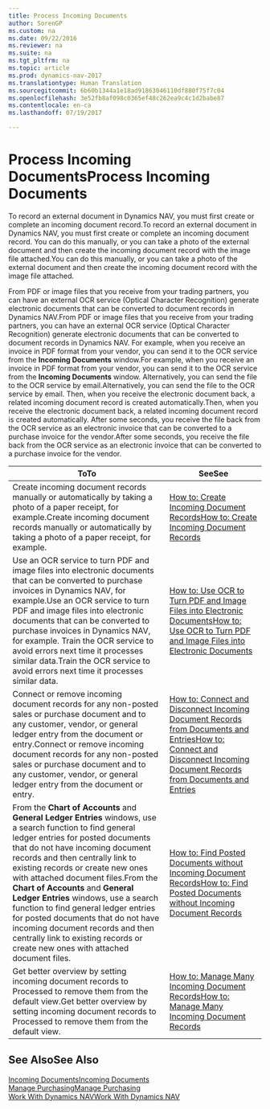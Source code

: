 ```yaml
---
title: Process Incoming Documents
author: SorenGP
ms.custom: na
ms.date: 09/22/2016
ms.reviewer: na
ms.suite: na
ms.tgt_pltfrm: na
ms.topic: article
ms.prod: dynamics-nav-2017
ms.translationtype: Human Translation
ms.sourcegitcommit: 6b60b1344a1e18ad91863046110df880f75f7c04
ms.openlocfilehash: 3e52fb8af098c0365ef48c262ea9c4c1d2babe87
ms.contentlocale: en-ca
ms.lasthandoff: 07/19/2017

---
```


# <a name="process-incoming-documents"></a><span data-ttu-id="8da1f-102">Process Incoming Documents</span><span class="sxs-lookup"><span data-stu-id="8da1f-102">Process Incoming Documents</span></span>

<span data-ttu-id="8da1f-103">To record an external document in Dynamics NAV, you must first create or complete an incoming document record.</span><span class="sxs-lookup"><span data-stu-id="8da1f-103">To record an external document in Dynamics NAV, you must first create or complete an incoming document record.</span></span> <span data-ttu-id="8da1f-104">You can do this manually, or you can take a photo of the external document and then create the incoming document record with the image file attached.</span><span class="sxs-lookup"><span data-stu-id="8da1f-104">You can do this manually, or you can take a photo of the external document and then create the incoming document record with the image file attached.</span></span>

<span data-ttu-id="8da1f-105">From PDF or image files that you receive from your trading partners, you can have an external OCR service (Optical Character Recognition) generate electronic documents that can be converted to document records in Dynamics NAV.</span><span class="sxs-lookup"><span data-stu-id="8da1f-105">From PDF or image files that you receive from your trading partners, you can have an external OCR service (Optical Character Recognition) generate electronic documents that can be converted to document records in Dynamics NAV.</span></span> <span data-ttu-id="8da1f-106">For example, when you receive an invoice in PDF format from your vendor, you can send it to the OCR service from the **Incoming Documents** window.</span><span class="sxs-lookup"><span data-stu-id="8da1f-106">For example, when you receive an invoice in PDF format from your vendor, you can send it to the OCR service from the **Incoming Documents** window.</span></span> <span data-ttu-id="8da1f-107">Alternatively, you can send the file to the OCR service by email.</span><span class="sxs-lookup"><span data-stu-id="8da1f-107">Alternatively, you can send the file to the OCR service by email.</span></span> <span data-ttu-id="8da1f-108">Then, when you receive the electronic document back, a related incoming document record is created automatically.</span><span class="sxs-lookup"><span data-stu-id="8da1f-108">Then, when you receive the electronic document back, a related incoming document record is created automatically.</span></span> <span data-ttu-id="8da1f-109">After some seconds, you receive the file back from the OCR service as an electronic invoice that can be converted to a purchase invoice for the vendor.</span><span class="sxs-lookup"><span data-stu-id="8da1f-109">After some seconds, you receive the file back from the OCR service as an electronic invoice that can be converted to a purchase invoice for the vendor.</span></span>

|<span data-ttu-id="8da1f-110">To</span><span class="sxs-lookup"><span data-stu-id="8da1f-110">To</span></span>     |<span data-ttu-id="8da1f-111">See</span><span class="sxs-lookup"><span data-stu-id="8da1f-111">See</span></span>                   |
|-------|----------------------|
|<span data-ttu-id="8da1f-112">Create incoming document records manually or automatically by taking a photo of a paper receipt, for example.</span><span class="sxs-lookup"><span data-stu-id="8da1f-112">Create incoming document records manually or automatically by taking a photo of a paper receipt, for example.</span></span>|[<span data-ttu-id="8da1f-113">How to: Create Incoming Document Records</span><span class="sxs-lookup"><span data-stu-id="8da1f-113">How to: Create Incoming Document Records</span></span>](across-how-create-income-document-records.md)|
|<span data-ttu-id="8da1f-114">Use an OCR service to turn PDF and image files into electronic documents that can be converted to purchase invoices in Dynamics NAV, for example.</span><span class="sxs-lookup"><span data-stu-id="8da1f-114">Use an OCR service to turn PDF and image files into electronic documents that can be converted to purchase invoices in Dynamics NAV, for example.</span></span> <span data-ttu-id="8da1f-115">Train the OCR service to avoid errors next time it processes similar data.</span><span class="sxs-lookup"><span data-stu-id="8da1f-115">Train the OCR service to avoid errors next time it processes similar data.</span></span>|[<span data-ttu-id="8da1f-116">How to: Use OCR to Turn PDF and Image Files into Electronic Documents</span><span class="sxs-lookup"><span data-stu-id="8da1f-116">How to: Use OCR to Turn PDF and Image Files into Electronic Documents</span></span>](across-how-use-ocr-pdf-images-files.md)|
|<span data-ttu-id="8da1f-117">Connect or remove incoming document records for any non-posted sales or purchase document and to any customer, vendor, or general ledger entry from the document or entry.</span><span class="sxs-lookup"><span data-stu-id="8da1f-117">Connect or remove incoming document records for any non-posted sales or purchase document and to any customer, vendor, or general ledger entry from the document or entry.</span></span>|[<span data-ttu-id="8da1f-118">How to: Connect and Disconnect Incoming Document Records from Documents and Entries</span><span class="sxs-lookup"><span data-stu-id="8da1f-118">How to: Connect and Disconnect Incoming Document Records from Documents and Entries</span></span>](across-how-connect-disconnect-income-document-records.md)|
|<span data-ttu-id="8da1f-119">From the **Chart of Accounts** and **General Ledger Entries** windows, use a search function to find general ledger entries for posted documents that do not have incoming document records and then centrally link to existing records or create new ones with attached document files.</span><span class="sxs-lookup"><span data-stu-id="8da1f-119">From the **Chart of Accounts** and **General Ledger Entries** windows, use a search function to find general ledger entries for posted documents that do not have incoming document records and then centrally link to existing records or create new ones with attached document files.</span></span>|[<span data-ttu-id="8da1f-120">How to: Find Posted Documents without Incoming Document Records</span><span class="sxs-lookup"><span data-stu-id="8da1f-120">How to: Find Posted Documents without Incoming Document Records</span></span>](across-how-find-posted-documents-without-income-document-records.md)|
|<span data-ttu-id="8da1f-121">Get better overview by setting incoming document records to Processed to remove them from the default view.</span><span class="sxs-lookup"><span data-stu-id="8da1f-121">Get better overview by setting incoming document records to Processed to remove them from the default view.</span></span>|[<span data-ttu-id="8da1f-122">How to: Manage Many Incoming Document Records</span><span class="sxs-lookup"><span data-stu-id="8da1f-122">How to: Manage Many Incoming Document Records</span></span>](across-how-manage-many-income-document-records.md)|

## <a name="see-also"></a><span data-ttu-id="8da1f-123">See Also</span><span class="sxs-lookup"><span data-stu-id="8da1f-123">See Also</span></span>  
[<span data-ttu-id="8da1f-124">Incoming Documents</span><span class="sxs-lookup"><span data-stu-id="8da1f-124">Incoming Documents</span></span>](across-income-documents.md)  
[<span data-ttu-id="8da1f-125">Manage Purchasing</span><span class="sxs-lookup"><span data-stu-id="8da1f-125">Manage Purchasing</span></span>](purchasing-manage-purchasing.md)  
[<span data-ttu-id="8da1f-126">Work With Dynamics NAV</span><span class="sxs-lookup"><span data-stu-id="8da1f-126">Work With Dynamics NAV</span></span>](ui-work-product.md)

